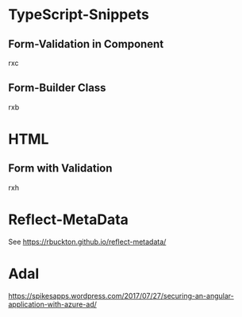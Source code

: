 # TypeScript-Snippets
## Form-Validation in Component
rxc

## Form-Builder Class
rxb

# HTML
## Form with Validation
rxh

# Reflect-MetaData
See https://rbuckton.github.io/reflect-metadata/
 
# Adal
https://spikesapps.wordpress.com/2017/07/27/securing-an-angular-application-with-azure-ad/ 